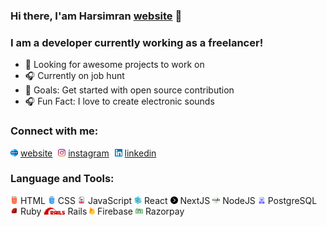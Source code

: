 ### Hi there, I'am Harsimran [website] 👋


### I am a developer currently working as a freelancer!
- 🗼 Looking for awesome projects to work on
- 🎧 Currently on job hunt
- 🥅 Goals: Get started with open source contribution
- 🎧 Fun Fact: I love to create electronic sounds



### Connect with me:
<img  src='www.svg' height='12px'/> [website] <span style='margin-right:5px'> </span>
<img  src='instagram.svg' height='12px'/> [instagram]
<span style='margin-right:5px'> </span>
<img  src='linkedin.svg' height='12px'/> [linkedin]


### Language and Tools:
 <img  src='html.svg' height='12px'/> HTML
 <img  src='css.svg' height='12px'/> CSS
 <img  src='javascript.svg' height='12px'/> JavaScript
 <img  src='structure.svg' height='12px'/> React
 <img  src='next.svg' height='12px'/> NextJS
 <img  src='nodejs.svg' height='12px'/> NodeJS
 <img  src='sql.png' height='12px'/> PostgreSQL 
 <img  src='ruby.svg' height='12px'/> Ruby
 <img  src='rails.svg' height='12px'/> Rails
 <img  src='firebase.svg' height='12px'/> Firebase
 <img  src='razorpay.svg' height='12px'/> Razorpay 

[instagram]: https://www.instagram.com/harsimransinghb
[website]: https://www.harsimran.dev
[linkedin]: https://www.linkedin.com/in/harsimran-singh-05384a175
